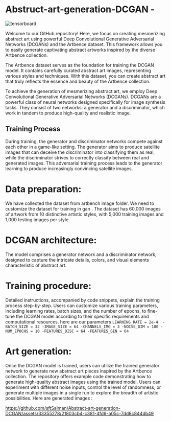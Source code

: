 # Abstruct-art-generation-DCGAN -
![tensorboard](https://github.com/sftSalman/Abstruct-art-generation-DCGAN/assets/33355278/bf8eb23e-ecce-410a-b419-33ed9d1bca82)

Welcome to our GitHub repository! Here, we focus on creating mesmerizing abstract art using powerful Deep Convolutional Generative Adversarial Networks (DCGANs) and the Artbence dataset. This framework allows you to easily generate captivating abstract artworks inspired by the diverse Artbence collection.

The Artbence dataset serves as the foundation for training the DCGAN model. It contains carefully curated abstract art images, representing various styles and techniques. With this dataset, you can create abstract art that truly reflects the essence and beauty of the Artbence collection.




To achieve the generation of mesmerizing abstract art, we employ Deep Convolutional Generative Adversarial Networks (DCGANs). DCGANs are a powerful class of neural networks designed specifically for image synthesis tasks. They consist of two networks: a generator and a discriminator, which work in tandem to produce high-quality and realistic image.

## Training Process

During training, the generator and discriminator networks compete against each other in a game-like setting. The generator aims to produce satellite images that can deceive the discriminator into classifying them as real, while the discriminator strives to correctly classify between real and generated images. This adversarial training process leads to the generator learning to produce increasingly convincing satellite images.

# Data preparation:
We have collected the dataset from artbench image folder. We need to customize the dataset for training in gan . The dataset has 60,000 images of artwork from 10 distinctive artistic styles, with 5,000 training images and 1,000 testing images per style.

# DCGAN architecture:
The model comprises a generator network and a discriminator network, designed to capture the intricate details, colors, and visual elements characteristic of abstract art.

# Training procedure:
Detailed instructions, accompanied by code snippets, explain the training process step-by-step. Users can customize various training parameters, including learning rates, batch sizes, and the number of epochs, to fine-tune the DCGAN model according to their specific requirements and computational resources.
here are our parameters 
`LEARNING_RATE = 2e-4 
-BATCH_SIZE = 32
-IMAGE_SIZE = 64
-CHANNELS_IMG = 3
-NOISE_DIM = 100
-NUM_EPOCHS = 10
-FEATURES_DISC = 64
-FEATURES_GEN = 64`

# Art generation:
Once the DCGAN model is trained, users can utilize the trained generator network to generate new abstract art pieces inspired by the Artbence collection. The repository offers example code demonstrating how to generate high-quality abstract images using the trained model. Users can experiment with different noise inputs, control the level of randomness, or generate multiple images in a single run to explore the breadth of artistic possibilities.
Here are generated images :


https://github.com/sftSalman/Abstract-art-generation-DCGAN/assets/33355278/21803cb4-c381-4fd9-a05c-7dd8c844db49


